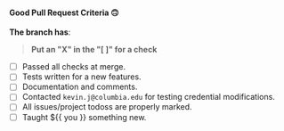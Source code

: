 #### Good Pull Request Criteria 🙃

**The branch has**:
> **Put an "X" in the "[ ]" for a check**
- [ ] Passed all checks at merge.
- [ ] Tests written for a new features.
- [ ] Documentation and comments.
- [ ] Contacted `kevin.j@columbia.edu` for testing credential modifications.
- [ ] All issues/project todoss are properly marked.
- [ ] Taught ${{ you }} something new.
